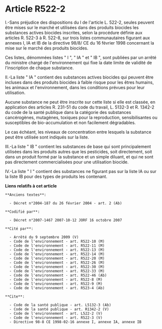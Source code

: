 # Article R522-2

I.-Sans préjudice des dispositions du I de l'article L. 522-2, seules peuvent être mises sur le marché et utilisées dans des
produits biocides les substances actives biocides inscrites, selon la procédure définie aux articles R. 522-3 à R. 522-8, sur
trois listes communautaires figurant aux annexes I, IA et IB de la directive 98/8/ CE du 16 février 1998 concernant la mise
sur le marché des produits biocides. 

Ces listes, dénommées listes " I ", " IA " et " IB ", sont publiées par un arrêté du ministre chargé de l'environnement qui
fixe la date limite de validité de l'inscription de chaque substance. 

II.-La liste " IA " contient des substances actives biocides qui peuvent être incluses dans des produits biocides à faible
risque pour les êtres humains, les animaux et l'environnement, dans les conditions prévues pour leur utilisation. 

Aucune substance ne peut être inscrite sur cette liste si elle est classée, en application des articles R. 231-51 du code du
travail, L. 5132-3 et R. 1342-2 du code de la santé publique dans la catégorie des substances cancérogènes, mutagènes,
toxiques pour la reproduction, sensibilisantes ou susceptibles de bio-accumulation et non facilement dégradables. 

Le cas échéant, les niveaux de concentration entre lesquels la substance peut être utilisée sont indiqués sur la liste. 

III.-La liste " IB " contient les substances de base qui sont principalement utilisées dans les produits autres que les
pesticides, soit directement, soit dans un produit formé par la substance et un simple diluant, et qui ne sont pas
directement commercialisées pour une utilisation biocide. 

IV.-La liste " I " contient des substances ne figurant pas sur la liste IA ou sur la liste IB pour des types de produits les
contenant.

**Liens relatifs à cet article**

	**Anciens textes**:

	  - Décret n°2004-187 du 26 février 2004 - art. 2 (Ab)

	**Codifié par**:

	  - Décret n°2007-1467 2007-10-12 JORF 16 octobre 2007

	**Cité par**:

	  - Arrêté du 9 septembre 2009 (V)
	  - Code de l'environnement - art. R522-10 (M)
	  - Code de l'environnement - art. R522-11 (M)
	  - Code de l'environnement - art. R522-13 (M)
	  - Code de l'environnement - art. R522-14 (M)
	  - Code de l'environnement - art. R522-20 (M)
	  - Code de l'environnement - art. R522-26 (M)
	  - Code de l'environnement - art. R522-30 (M)
	  - Code de l'environnement - art. R522-33 (M)
	  - Code de l'environnement - art. R522-46 (Ab)
	  - Code de l'environnement - art. R522-8 (M)
	  - Code de l'environnement - art. R522-9 (M)
	  - Code de l'environnement - art. R523-4 (Ab)

	**Cite**:

	  - Code de la santé publique - art. L5132-3 (Ab)
	  - Code de la santé publique - art. R1342-2 (V)
	  - Code de l'environnement - art. L522-2 (V)
	  - Code de l'environnement - art. R522-3 (V)
	  - Directive 98-8 CE 1998-02-16 annexe I, annexe IA, annexe IB
